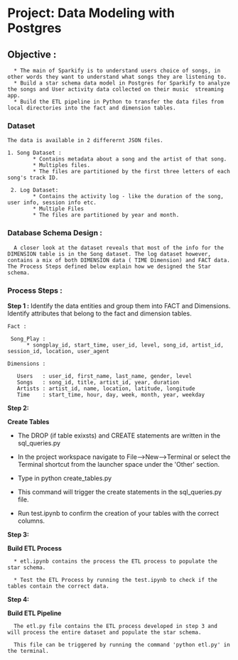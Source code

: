 # Project: Data Modeling with Postgres

## Objective :
      * The main of Sparkify is to understand users choice of songs, in other words they want to understand what songs they are listening to. 
      * Build a star schema data model in Postgres for Sparkify to analyze the songs and User activity data collected on their music  streaming app. 
      * Build the ETL pipeline in Python to transfer the data files from local directories into the fact and dimension tables.
      
      
### Dataset
    The data is available in 2 differernt JSON files.
    
    1. Song Dataset :
            * Contains metadata about a song and the artist of that song. 
            * Multiples files.
            * The files are partitioned by the first three letters of each song's track ID.
             
     2. Log Dataset:
            * Contains the activity log - like the duration of the song, user info, session info etc.
            * Multiple Files
            * The files are partitioned by year and month.

### Database Schema Design  :

      A closer look at the dataset reveals that most of the info for the DIMENSION table is in the Song dataset. The log dataset however, contains a mix of both DIMENSION data ( TIME Dimension) and FACT data. The Process Steps defined below explain how we designed the Star schema.
      
### Process Steps :

**Step 1 :**
    Identify the data entities and group them into FACT and Dimensions.
    Identify attributes that belong to the fact and dimension tables.
    
    Fact :
    
     Song_Play : 
          * songplay_id, start_time, user_id, level, song_id, artist_id, session_id, location, user_agent
    
    Dimensions :
      
       Users   : user_id, first_name, last_name, gender, level
       Songs   : song_id, title, artist_id, year, duration
       Artists : artist_id, name, location, latitude, longitude
       Time    : start_time, hour, day, week, month, year, weekday
       
    
 **Step 2:**
 
 **Create Tables**
   
   * The DROP (if table exixsts) and CREATE statements are written in the sql_queries.py
   
   * In the project workspace navigate to File-->New-->Terminal 
     or select the Terminal shortcut from the launcher space under the 'Other' section.
   
   * Type in python create_tables.py
   
   * This command will trigger the create statements in the sql_queries.py file.
   
   * Run test.ipynb to confirm the creation of your tables with the correct columns.
 
 **Step 3:**
 
 **Build ETL Process**
 
      * etl.ipynb contains the process the ETL process to populate the star schema.
      
      * Test the ETL Process by running the test.ipynb to check if the tables contain the correct data.
      
 **Step 4:**
 
 **Build ETL Pipeline**
      
      The etl.py file contains the ETL process developed in step 3 and will process the entire dataset and populate the star schema.
      
      This file can be triggered by running the command 'python etl.py' in the terminal.
      
      
